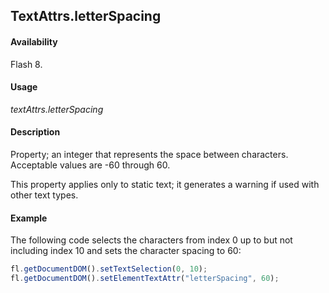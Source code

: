 ## TextAttrs.letterSpacing

#### Availability

Flash 8.

#### Usage

*textAttrs.letterSpacing*

#### Description

Property; an integer that represents the space between characters. Acceptable values are -60 through 60.

This property applies only to static text; it generates a warning if used with other text types.

#### Example

The following code selects the characters from index 0 up to but not including index 10 and sets the character spacing to 60:

```javascript
fl.getDocumentDOM().setTextSelection(0, 10);
fl.getDocumentDOM().setElementTextAttr("letterSpacing", 60);

```

